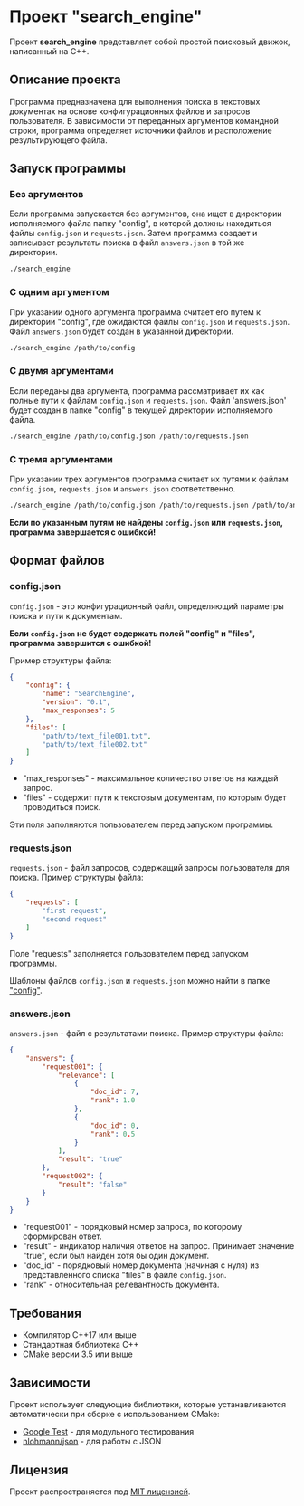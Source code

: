 # Проект "search_engine"

Проект **search_engine** представляет собой простой поисковый движок, написанный на C++.

## Описание проекта

Программа предназначена для выполнения поиска в текстовых документах на основе конфигурационных файлов и запросов пользователя. В зависимости от переданных аргументов командной строки, программа определяет источники файлов и расположение результирующего файла.

## Запуск программы

### Без аргументов

Если программа запускается без аргументов, она ищет в директории исполняемого файла папку "config", в которой должны находиться файлы `config.json` и `requests.json`. Затем программа создает и записывает результаты поиска в файл `answers.json` в той же директории.

```bash
./search_engine
```

### С одним аргументом

При указании одного аргумента программа считает его путем к директории "config", где ожидаются файлы `config.json` и `requests.json`. Файл `answers.json` будет создан в указанной директории.

```bash
./search_engine /path/to/config
```

### С двумя аргументами

Если переданы два аргумента, программа рассматривает их как полные пути к файлам `config.json` и `requests.json`. Файл 'answers.json' будет создан в папке "config" в текущей директории исполняемого файла.

```bash
./search_engine /path/to/config.json /path/to/requests.json
```

### С тремя аргументами

При указании трех аргументов программа считает их путями к файлам `config.json`, `requests.json` и `answers.json` соответственно.

```bash
./search_engine /path/to/config.json /path/to/requests.json /path/to/answers.json
```


__Если по указанным путям не найдены `config.json` или `requests.json`, программа завершается с ошибкой!__
## Формат файлов

### config.json

`config.json` - это конфигурационный файл, определяющий параметры поиска и пути к документам.

__Если `config.json` не будет содержать полей "config" и "files", программа завершится с ошибкой!__

Пример структуры файла:

```json
{
    "config": {
        "name": "SearchEngine",
        "version": "0.1",
        "max_responses": 5 
    },
    "files": [
        "path/to/text_file001.txt",
        "path/to/text_file002.txt"
    ]
}
```


- "max_responses" - максимальное количество ответов на каждый запрос.  
- "files" - содержит пути к текстовым документам, по которым будет проводиться поиск.

Эти поля заполняются пользователем перед запуском программы.


### requests.json

`requests.json` - файл запросов, содержащий запросы пользователя для поиска. Пример структуры файла:

```json
{
    "requests": [
        "first request",
        "second request"
    ]
}
```
Поле "requests" заполняется пользователем перед запуском программы.  

Шаблоны файлов `config.json` и `requests.json` можно найти в папке ["config"](./config).

### answers.json

`answers.json` - файл с результатами поиска. Пример структуры файла:

```json
{
    "answers": {
        "request001": {
            "relevance": [
                {
                    "doc_id": 7,
                    "rank": 1.0
                },
                {
                    "doc_id": 0,
                    "rank": 0.5
                }
            ],
            "result": "true"
        },
        "request002": {
            "result": "false"
        }
    }
}
```

- "request001" - порядковый номер запроса, по которому сформирован ответ.  
- "result" - индикатор наличия ответов на запрос. Принимает значение "true", если был найден хотя бы один документ.  
- "doc_id" - порядковый номер документа (начиная с нуля) из представленного списка "files" в файле `config.json`.  
- "rank" - относительная релевантность документа. 


## Требования

- Компилятор C++17 или выше
- Стандартная библиотека C++
- CMake версии 3.5 или выше

## Зависимости

Проект использует следующие библиотеки, которые устанавливаются автоматически при сборке с использованием CMake:

- [Google Test](https://github.com/google/googletest) - для модульного тестирования
- [nlohmann/json](https://github.com/nlohmann/json) - для работы с JSON

## Лицензия

Проект распространяется под [MIT лицензией](LICENСE.txt).
